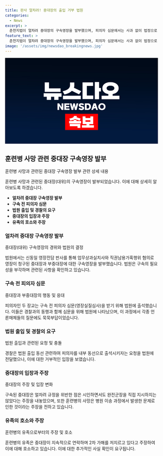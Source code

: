 ```yaml
---
title: 판사 얼차려! 중대장의 출입 거부 법원
categories:
  - News
excerpt: >
  춘천지법이 얼차려 중대장의 구속영장을 발부했으며, 피의자 심문에서는 사과 없이 법정으로 들어가면서도 재판부 내부 동선으로 출석을 요구했으나 거부당한 상황이다. 중대장은 얼차려 절차에서 규정을 위반했지만 완전군장 지시를 하지 않았다고 주장하며, 훈련병이 사망한 이유를 밝혔다. 훈련병의 어머니는 중대장의 사죄를 요구하고, 중대장은 유족에게 연락을 취하며 구속 위기를 회피하려는 의심을 받고 있다.
feature_text: >
  춘천지법이 얼차려 중대장의 구속영장을 발부했으며, 피의자 심문에서는 사과 없이 법정으로 들어가면서도 재판부 내부 동선으로 출석을 요구했으나 거부당한 상황이다. 중대장은 얼차려 절차에서 규정을 위반했지만 완전군장 지시를 하지 않았다고 주장하며, 훈련병이 사망한 이유를 밝혔다. 훈련병의 어머니는 중대장의 사죄를 요구하고, 중대장은 유족에게 연락을 취하며 구속 위기를 회피하려는 의심을 받고 있다.
image: '/assets/img/newsdao_breakingnews.jpg'
---
```


<p><img src="/assets/img/newsdao_breakingnews.jpg" alt="pcversion 속보" /></p>

<h2 data-ke-size="size26">훈련병 사망 관련 중대장 구속영장 발부</h2>

<p data-ke-size="size16">훈련병 사망과 관련된 중대장 구속영장 발부 관련 상세 내용</p>

<p>훈련병 사망과 관련된 중대장(대위)의 구속영장이 발부되었습니다. 이에 대해 상세히 알아보도록 하겠습니다.</p>

<ul>
  <li><b>얼차려 중대장 구속영장 발부</b></li>
  <li><b>구속 전 피의자 심문</b></li>
  <li><b>법원 출입 및 경찰의 요구</b></li>
  <li><b>중대장의 입장과 주장</b></li>
  <li><b>유족의 호소와 주장</b></li>
</ul>

<h3>얼차려 중대장 구속영장 발부</h3>

<p data-ke-size="size16">중대장(대위) 구속영장의 경위와 법원의 결정</p>

<p>법원에서는 신동일 영장전담 판사를 통해 업무상과실치사와 직권남용가혹행위 혐의로 영장이 청구된 중대장과 부중대장에 대한 구속영장을 발부했습니다. 법원은 구속의 필요성을 부각하며 관련된 사항을 확인하고 있습니다.</p>

<h3>구속 전 피의자 심문</h3>

<p data-ke-size="size16">중대장과 부중대장의 행동 및 응대</p>

<p>피의자인 두 장교는 구속 전 피의자 심문(영장실질심사)을 받기 위해 법원에 출석했습니다. 이들은 경찰과의 동행과 함께 심문을 위해 법원에 나타났으며, 이 과정에서 각종 언론매체들의 질문에도 묵묵부답이었습니다.</p>

<h3>법원 출입 및 경찰의 요구</h3>

<p data-ke-size="size16">법원 출입과 관련된 요청 및 충돌</p>

<p>경찰은 법원 출입 동선 관련하여 피의자를 내부 동선으로 출석시키자는 요청을 법원에 전달했으나, 이에 대한 거부적인 입장을 보였습니다.</p>

<h3>중대장의 입장과 주장</h3>

<p data-ke-size="size16">중대장의 주장 및 입장 변화</p>

<p>구속된 중대장은 얼차려 규정을 위반한 점은 시인하면서도 완전군장을 직접 지시하지는 않았다는 주장을 내놓았으며, 또한 훈련병의 사망은 병원 이송 과정에서 발생한 문제로 인한 것이라는 주장을 전하고 있습니다.</p>

<h3>유족의 호소와 주장</h3>

<p data-ke-size="size16">훈련병의 유족으로부터의 주장 및 호소</p>

<p>훈련병의 유족은 중대장이 지속적으로 연락하며 2차 가해를 저지르고 있다고 주장하여 이에 대해 호소하고 있습니다. 이에 대한 추가적인 사실 확인이 요구됩니다.</p>

